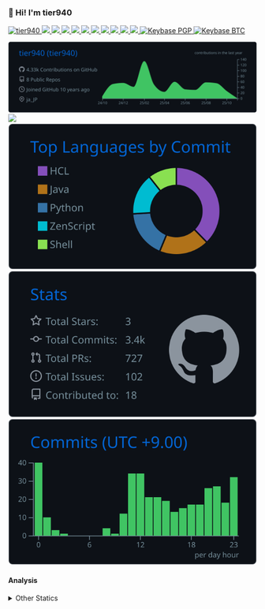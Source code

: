 ### 👋 Hi! I'm tier940

<p align="left"> 
  <a href="https://github.com/tier940/tier940/">
    <img src="https://komarev.com/ghpvc/?username=tier940" alt="tier940" />
  </a>
  <a href="http://twitter.com/tier940">
    <img height="20" src="https://img.shields.io/twitter/follow/tier940?label=Twitter&logo=twitter&style=flat" />
  </a>
  <a href="https://github.com/tier940">
    <img height="20" src="https://img.shields.io/github/followers/tier940?label=follow&logo=github&style=flat" />
  </a>
  <a href="https://www.reddit.com/user/tier940">
    <img height="20" src="https://img.shields.io/reddit/user-karma/combined/tier940?label=Reddit&logo=reddit&style=flat" />
  </a>
  <a href="https://stackoverflow.com/users/17317833/tier940">
    <img height="20" src="https://img.shields.io/stackexchange/stackoverflow/r/17317833?label=StackOverflow&logo=stack-overflow&style=flat" />
  </a>
  <a href="https://zenn.dev/tier940">
    <img height="20" src="https://zenn.badge.nikaera.com/s/tier940/likes" />
  </a>
  <a href="https://zenn.dev/tier940">
    <img height="20" src="https://zenn.badge.nikaera.com/s/tier940/followers" />
  </a>
  <a href="https://zenn.dev/tier940">
    <img height="20" src="https://zenn.badge.nikaera.com/s/tier940/articles" />
  </a>
  <a href="http://qiita.com/tier940">
    <img height="20" src="https://qiita-badge.apiapi.app/s/tier940/posts.svg" />
  </a>
  <a href="http://qiita.com/tier940">
    <img height="20" src="https://qiita-badge.apiapi.app/s/tier940/contributions.svg" />
  </a>
  <a href="https://github.com/tier940/tier940/">
    <img height="20" src="https://github.com/tier940/tier940/actions/workflows/main.yml/badge.svg" />
  </a>
  <a href="https://keybase.io/tier940">
    <img alt="Keybase PGP" src="https://img.shields.io/keybase/pgp/tier940">
  </a>
  <a href="https://keybase.io/tier940">
    <img alt="Keybase BTC" src="https://img.shields.io/keybase/btc/tier940">
  </a>
</p>

[![](https://raw.githubusercontent.com/tier940/tier940/main/profile-summary-card-output/github_dark/0-profile-details.svg)](https://github.com/vn7n24fzkq/github-profile-summary-cards)
[![](https://raw.githubusercontent.com/tier940/tier940/main/profile-summary-card-output/github_dark/1-repos-per-language.svg)](https://github.com/vn7n24fzkq/github-profile-summary-cards) [![](https://raw.githubusercontent.com/tier940/tier940/main/profile-summary-card-output/github_dark/2-most-commit-language.svg)](https://github.com/vn7n24fzkq/github-profile-summary-cards)
[![](https://raw.githubusercontent.com/tier940/tier940/main/profile-summary-card-output/github_dark/3-stats.svg)](https://github.com/vn7n24fzkq/github-profile-summary-cards) [![](https://raw.githubusercontent.com/tier940/tier940/main/profile-summary-card-output/github_dark/4-productive-time.svg)](https://github.com/vn7n24fzkq/github-profile-summary-cards)


#### Analysis
<!-- <img height="150" src="https://github.com/tier940/tier940/blob/master/images/stat.svg" alt="Alternative Text"/> -->

<details>
  <summary>Other Statics</summary>
  <!--START_SECTION:waka-->
![Code Time](http://img.shields.io/badge/Code%20Time-4%2C933%20hrs%2015%20mins-blue)

**🐱 My GitHub Data** 

> 📦 42.8 kB Used in GitHub's Storage 
 > 
> 💼 Opted to Hire
 > 
> 📜 12 Public Repositories 
 > 
> 🔑 6 Private Repositories 
 > 
**I'm an Early 🐤** 

```text
🌞 Morning                3378 commits        ████░░░░░░░░░░░░░░░░░░░░░   16.97 % 
🌆 Daytime                7126 commits        █████████░░░░░░░░░░░░░░░░   35.79 % 
🌃 Evening                7326 commits        █████████░░░░░░░░░░░░░░░░   36.80 % 
🌙 Night                  2078 commits        ███░░░░░░░░░░░░░░░░░░░░░░   10.44 % 
```
📅 **I'm Most Productive on Sunday** 

```text
Monday                   2096 commits        ███░░░░░░░░░░░░░░░░░░░░░░   10.53 % 
Tuesday                  3152 commits        ████░░░░░░░░░░░░░░░░░░░░░   15.83 % 
Wednesday                2549 commits        ███░░░░░░░░░░░░░░░░░░░░░░   12.80 % 
Thursday                 1911 commits        ██░░░░░░░░░░░░░░░░░░░░░░░   09.60 % 
Friday                   2852 commits        ████░░░░░░░░░░░░░░░░░░░░░   14.33 % 
Saturday                 3643 commits        █████░░░░░░░░░░░░░░░░░░░░   18.30 % 
Sunday                   3705 commits        █████░░░░░░░░░░░░░░░░░░░░   18.61 % 
```


📊 **This Week I Spent My Time On** 

```text
🕑︎ Time Zone: Asia/Tokyo

💬 Programming Languages: 
Other                    26 hrs 24 mins      ████████████████████████░   97.55 % 
Markdown                 33 mins             █░░░░░░░░░░░░░░░░░░░░░░░░   02.04 % 
YAML                     6 mins              ░░░░░░░░░░░░░░░░░░░░░░░░░   00.42 % 

🔥 Editors: 
Chrome                   26 hrs 35 mins      █████████████████████████   98.16 % 
VS Code                  18 mins             ░░░░░░░░░░░░░░░░░░░░░░░░░   01.13 % 
Edge                     10 mins             ░░░░░░░░░░░░░░░░░░░░░░░░░   00.62 % 
Firefox                  1 min               ░░░░░░░░░░░░░░░░░░░░░░░░░   00.10 % 

💻 Operating System: 
Windows                  25 hrs 40 mins      ████████████████████████░   94.85 % 
Mac                      1 hr 13 mins        █░░░░░░░░░░░░░░░░░░░░░░░░   04.52 % 
Linux                    10 mins             ░░░░░░░░░░░░░░░░░░░░░░░░░   00.62 % 
```

**I Mostly Code in Java** 

```text
Java                     17 repos            █████████████░░░░░░░░░░░░   53.12 % 
ZenScript                3 repos             ██░░░░░░░░░░░░░░░░░░░░░░░   09.38 % 
Shell                    2 repos             ██░░░░░░░░░░░░░░░░░░░░░░░   06.25 % 
Python                   2 repos             ██░░░░░░░░░░░░░░░░░░░░░░░   06.25 % 
HTML                     1 repo              █░░░░░░░░░░░░░░░░░░░░░░░░   03.12 % 
```



**Timeline**

![Lines of Code chart](https://raw.githubusercontent.com/tier940/tier940/main/assets/bar_graph.png)


 Last Updated on 21/12/2024 00:37:26 UTC
<!--END_SECTION:waka-->
</details>
